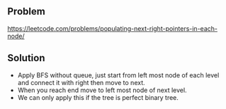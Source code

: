 ## Problem

https://leetcode.com/problems/populating-next-right-pointers-in-each-node/

## Solution

- Apply BFS without queue, just start from left most node of each level and connect it with right then move to next.
- When you reach end move to left most node of next level.
- We can only apply this if the tree is perfect binary tree.
